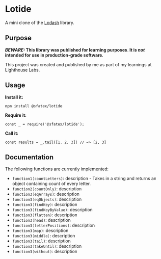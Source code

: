 # Lotide

A mini clone of the [Lodash](https://lodash.com) library.

## Purpose

**_BEWARE:_ This library was published for learning purposes. It is _not_ intended for use in production-grade software.**

This project was created and published by me as part of my learnings at Lighthouse Labs. 

## Usage

**Install it:**

`npm install @sfatex/lotide`

**Require it:**

`const _ = require('@sfatex/lotide');`

**Call it:**

`const results = _.tail([1, 2, 3]) // => [2, 3]`

## Documentation

The following functions are currently implemented:

* `function1(countLetters)`: description - Takes in a string and returns an object containing count of  every letter. 
* `function2(countOnly)`: description
* `function3(eqArrays)`: description
* `function3(eqObjects)`: description
* `function3(findKey)`: description
* `function3(findKeyByValue)`: description
* `function3(flatten)`: description
* `function3(head)`: description
* `function3(letterPositions)`: description
* `function3(map)`: description
* `function3(middle)`: description
* `function3(tail)`: description
* `function3(takeUntil)`: description
* `function3(without)`: description


